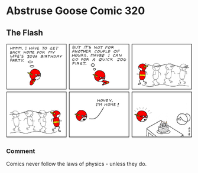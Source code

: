 # Abstruse Goose Comic 320
## The Flash

![image](comics/minor_oversight.png)
### Comment
Comics never follow the laws of physics - unless they do.
